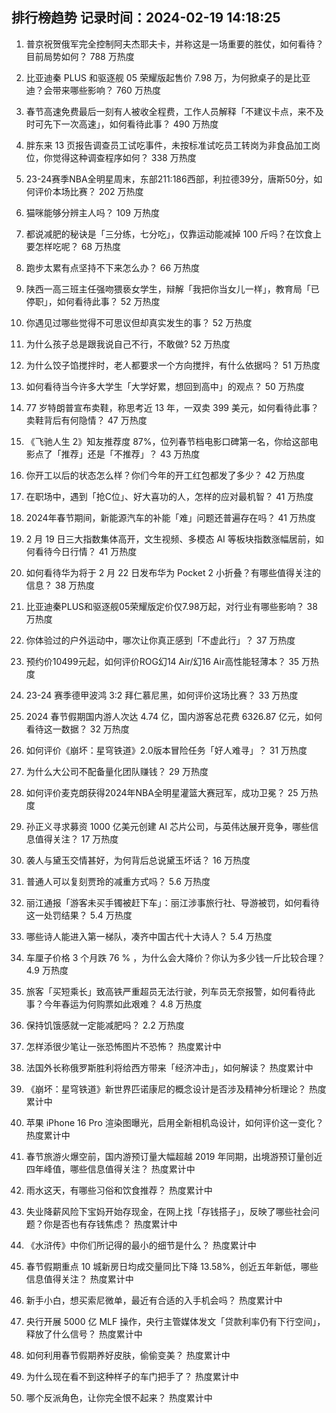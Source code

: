 
## 排行榜趋势 记录时间：2024-02-19 14:18:25
  
  1. 普京祝贺俄军完全控制阿夫杰耶夫卡，并称这是一场重要的胜仗，如何看待？目前局势如何？ 788 万热度
    
  2. 比亚迪秦 PLUS 和驱逐舰 05 荣耀版起售价 7.98 万，为何掀桌子的是比亚迪？会带来哪些影响？ 760 万热度
    
  3. 春节高速免费最后一刻有人被收全程费，工作人员解释「不建议卡点，来不及时可先下一次高速」，如何看待此事？ 490 万热度
    
  4. 胖东来 13 页报告调查员工试吃事件，未按标准试吃员工转岗为非食品加工岗位，你觉得这种调查程序如何？ 338 万热度
    
  5. 23-24赛季NBA全明星周末，东部211:186西部，利拉德39分，唐斯50分，如何评价本场比赛？ 202 万热度
    
  6. 猫咪能够分辨主人吗？ 109 万热度
    
  7. 都说减肥的秘诀是「三分练，七分吃」，仅靠运动能减掉 100 斤吗？在饮食上要怎样吃呢？ 68 万热度
    
  8. 跑步太累有点坚持不下来怎么办？ 66 万热度
    
  9. 陕西一高三班主任强吻猥亵女学生，辩解「我把你当女儿一样」，教育局「已停职」，如何看待此事？ 52 万热度
    
  10. 你遇见过哪些觉得不可思议但却真实发生的事？ 52 万热度
    
  11. 为什么孩子总是跟我说自己不行，不敢做? 52 万热度
    
  12. 为什么饺子馅搅拌时，老人都要求一个方向搅拌，有什么依据吗？ 51 万热度
    
  13. 如何看待当今许多大学生「大学好累，想回到高中」的观点？ 50 万热度
    
  14. 77 岁特朗普宣布卖鞋，称思考近 13 年，一双卖 399 美元，如何看待此事？卖鞋背后有何隐情？ 47 万热度
    
  15. 《飞驰人生 2》知友推荐度 87%，位列春节档电影口碑第一名，你给这部电影点了「推荐」还是「不推荐」？ 43 万热度
    
  16. 你开工以后的状态怎么样？你们今年的开工红包都发了多少？ 42 万热度
    
  17. 在职场中，遇到「抢C位」、好大喜功的人，怎样的应对最机智？ 41 万热度
    
  18. 2024年春节期间，新能源汽车的补能「难」问题还普遍存在吗？ 41 万热度
    
  19. 2 月 19 日三大指数集体高开，文生视频、多模态 AI 等板块指数涨幅居前，如何看待今日行情？ 41 万热度
    
  20. 如何看待华为将于 2 月 22 日发布华为 Pocket 2 小折叠？有哪些值得关注的信息？ 38 万热度
    
  21. 比亚迪秦PLUS和驱逐舰05荣耀版定价仅7.98万起，对行业有哪些影响？ 38 万热度
    
  22. 你体验过的户外运动中，哪次让你真正感到「不虚此行」？ 37 万热度
    
  23. 预约价10499元起，如何评价ROG幻14 Air/幻16 Air高性能轻薄本？ 35 万热度
    
  24. 23-24 赛季德甲波鸿 3:2 拜仁慕尼黑，如何评价这场比赛？ 33 万热度
    
  25. 2024 春节假期国内游人次达 4.74 亿，国内游客总花费 6326.87 亿元，如何看待这一数据？ 32 万热度
    
  26. 如何评价《崩坏：星穹铁道》2.0版本冒险任务「好人难寻」？ 31 万热度
    
  27. 为什么大公司不配备量化团队赚钱？ 29 万热度
    
  28. 如何评价麦克朗获得2024年NBA全明星灌篮大赛冠军，成功卫冕？ 25 万热度
    
  29. 孙正义寻求募资 1000 亿美元创建 AI 芯片公司，与英伟达展开竞争，哪些信息值得关注？ 17 万热度
    
  30. 袭人与黛玉交情甚好，为何背后总说黛玉坏话？ 16 万热度
    
  31. 普通人可以复刻贾玲的减重方式吗？ 5.6 万热度
    
  32. 丽江通报「游客未买手镯被赶下车」：丽江涉事旅行社、导游被罚，如何看待这一处罚结果？ 5.4 万热度
    
  33. 哪些诗人能进入第一梯队，凑齐中国古代十大诗人？ 5.4 万热度
    
  34. 车厘子价格 3 个月跌 76 % ，为什么会大降价？你认为多少钱一斤比较合理？ 4.9 万热度
    
  35. 旅客「买短乘长」致高铁严重超员无法行驶，列车员无奈报警，如何看待此事？今年春运为何购票如此艰难？ 4.8 万热度
    
  36. 保持饥饿感就一定能减肥吗？ 2.2 万热度
    
  37. 怎样添很少笔让一张恐怖图片不恐怖？ 热度累计中
    
  38. 法国外长称俄罗斯胜利将给西方带来「经济冲击」，如何解读？ 热度累计中
    
  39. 《崩坏：星穹铁道》新世界匹诺康尼的概念设计是否涉及精神分析理论？ 热度累计中
    
  40. 苹果 iPhone 16 Pro 渲染图曝光，启用全新相机岛设计，如何评价这一变化？ 热度累计中
    
  41. 春节旅游火爆空前，国内游预订量大幅超越 2019 年同期，出境游预订量创近四年峰值，哪些信息值得关注？ 热度累计中
    
  42. 雨水这天，有哪些习俗和饮食推荐？ 热度累计中
    
  43. 失业降薪风险下宝妈开始存现金，在网上找「存钱搭子」，反映了哪些社会问题？你是否也有存钱焦虑？ 热度累计中
    
  44. 《水浒传》中你们所记得的最小的细节是什么？ 热度累计中
    
  45. 春节假期重点 10 城新房日均成交量同比下降 13.58%，创近五年新低，哪些信息值得关注？ 热度累计中
    
  46. 新手小白，想买索尼微单，最近有合适的入手机会吗？ 热度累计中
    
  47. 央行开展 5000 亿 MLF 操作，央行主管媒体发文「贷款利率仍有下行空间」，释放了什么信号？ 热度累计中
    
  48. 如何利用春节假期养好皮肤，偷偷变美？ 热度累计中
    
  49. 为什么现在看不到这种样子的车门把手了？ 热度累计中
    
  50. 哪个反派角色，让你完全恨不起来？ 热度累计中
    